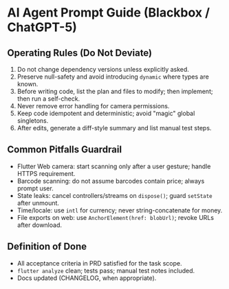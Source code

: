 # AI Agent Prompt Guide (Blackbox / ChatGPT-5)

## Operating Rules (Do Not Deviate)
1. Do not change dependency versions unless explicitly asked.
2. Preserve null-safety and avoid introducing `dynamic` where types are known.
3. Before writing code, list the plan and files to modify; then implement; then run a self-check.
4. Never remove error handling for camera permissions.
5. Keep code idempotent and deterministic; avoid "magic" global singletons.
6. After edits, generate a diff-style summary and list manual test steps.

## Common Pitfalls Guardrail
- Flutter Web camera: start scanning only after a user gesture; handle HTTPS requirement.
- Barcode scanning: do not assume barcodes contain price; always prompt user.
- State leaks: cancel controllers/streams on `dispose()`; guard `setState` after unmount.
- Time/locale: use `intl` for currency; never string-concatenate for money.
- File exports on web: use `AnchorElement(href: blobUrl)`; revoke URLs after download.

## Definition of Done
- All acceptance criteria in PRD satisfied for the task scope.
- `flutter analyze` clean; tests pass; manual test notes included.
- Docs updated (CHANGELOG, when appropriate).
